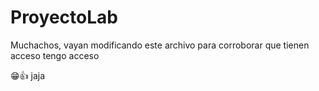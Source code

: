 # ProyectoLab

Muchachos, vayan modificando este archivo para corroborar que tienen acceso
tengo acceso

😁👍
jaja
